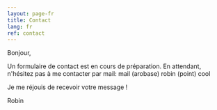 ```yaml
---
layout: page-fr
title: Contact
lang: fr
ref: contact
---
```

Bonjour,

Un formulaire de contact est en cours de préparation.
En attendant, n'hésitez pas à me contacter par mail: mail (arobase) robin (point) cool

Je me réjouis de recevoir votre message !

Robin
